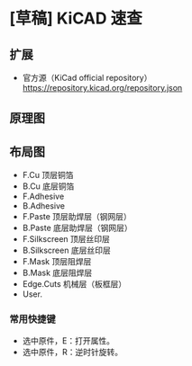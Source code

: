 # [草稿] KiCAD 速查

## 扩展

- 官方源（KiCad official repository）https://repository.kicad.org/repository.json

## 原理图



## 布局图

- F.Cu 顶层铜箔
- B.Cu 底层铜箔
- F.Adhesive 
- B.Adhesive 
- F.Paste 顶层助焊层（钢网层）
- B.Paste 底层助焊层（钢网层）
- F.Silkscreen 顶层丝印层
- B.Silkscreen 底层丝印层
- F.Mask 顶层阻焊层
- B.Mask 底层阻焊层
- Edge.Cuts 机械层（板框层）
- User.

### 常用快捷键

- 选中原件，E：打开属性。
- 选中原件，R：逆时针旋转。